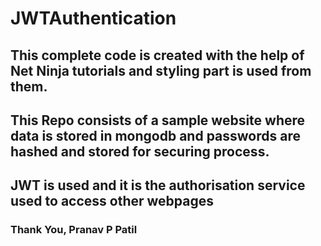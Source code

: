 # JWTAuthentication
## This complete code is created with the help of Net Ninja tutorials and styling part is used from them. 
## This Repo consists of a sample website where data is stored in mongodb and passwords are hashed and stored for securing process.
## JWT is used and it is the authorisation service used to access other webpages
### Thank You, Pranav P Patil
